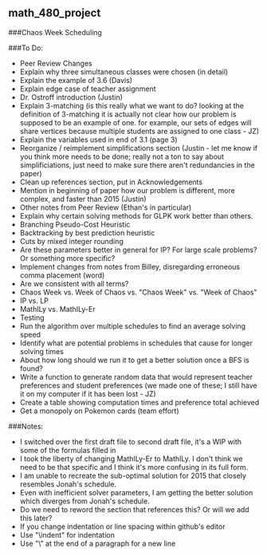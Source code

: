 ## math_480_project
###Chaos Week Scheduling

###To Do:

* Peer Review Changes
 * Explain why three simultaneous classes were chosen (in detail)
 * Explain the example of 3.6 (Davis)
 * Explain edge case of teacher assignment
 * Dr. Ostroff introduction (Justin)
 * Explain 3-matching (is this really what we want to do? looking at the definition of 3-matching it is actually not clear how our problem is supposed to be an example of one. for example, our sets of edges will share vertices because multiple students are assigned to one class - JZ)
 * Explain the variables used in end of 3.1 (page 3)
 * Reorganize / reimplement simplifications section (Justin - let me know if you think more needs to be done; really not a ton to say about simplificiations, just need to make sure there aren't redundancies in the paper)
 * Clean up references section, put in Acknowledgements
  * Mention in beginning of paper how our problem is different, more complex, and faster than 2015 (Justin)
 * Other notes from Peer Review (Ethan's in particular)
* Explain why certain solving methods for GLPK work better than others.
 * Branching Pseudo-Cost Heuristic
 * Backtracking by best prediction heuristic
 * Cuts by mixed integer rounding
 * Are these parameters better in general for IP? For large scale problems? Or something more specific?
* Implement changes from notes from Billey, disregarding erroneous comma placement (word)
* Are we consistent with all terms?
 * Chaos Week vs. Week of Chaos vs. "Chaos Week" vs. "Week of Chaos"
 * IP vs. LP
 * MathILy vs. MathILy-Er
* Testing
 * Run the algorithm over multiple schedules to find an average solving speed
 * Identify what are potential problems in schedules that cause for longer solving times
 * About how long should we run it to get a better solution once a BFS is found?
 * Write a function to generate random data that would represent teacher preferences and student preferences (we made one of these; I still have it on my computer if it has been lost - JZ)
 * Create a table showing computation times and preference total achieved
 * Get a monopoly on Pokemon cards (team effort)

###Notes:
* I switched over the first draft file to second draft file, it's a WIP with some of the formulas filled in
* I took the liberty of changing MathILy-Er to MathILy. I don't think we need to be that specific and I think it's more confusing in its full form.
* I am unable to recreate the sub-optimal solution for 2015 that closely resembles Jonah's schedule.
 * Even with inefficient solver parameters, I am getting the better solution which diverges from Jonah's schedule.
 * Do we need to reword the section that references this? Or will we add this later?
* If you change indentation or line spacing within github's editor
 * Use "\indent" for indentation
 * Use "\\\" at the end of a paragraph for a new line

